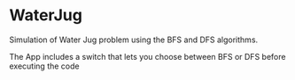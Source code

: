 # WaterJug
Simulation of Water Jug problem using the BFS and DFS algorithms.

The App includes a switch that lets you choose between BFS or DFS before executing the code
